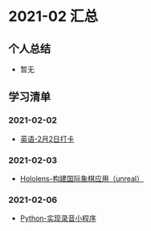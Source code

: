 # 2021-02 汇总

## 个人总结
* 暂无

## 学习清单
### 2021-02-02
* [英语-2月2日打卡](./2021-02-02/英语-2月2日打卡.md)

### 2021-02-03
* [Hololens-构建国际象棋应用（unreal）](./2021-02-03/Hololens-构建国际象棋应用（unreal）.md)

### 2021-02-06
* [Python-实现录音小程序](./2021-02-06/Python-实现录音小程序.md)
